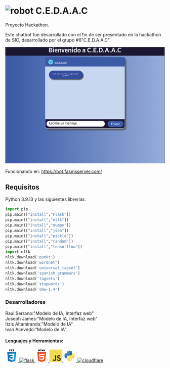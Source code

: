 # <img src="https://cdn-icons-png.flaticon.com/512/3398/3398643.png" alt="robot" width="40" height="40"/> C.E.D.A.A.C
Proyecto Hackathon.

Este chatbot fue desarrollado con el fin de ser presentado en la hackathon de SIC, desarrollado por el grupo #6"C.E.D.A.A.C".

<img src="https://github.com/Profe-Jose-Burgos/C.E.D.A.A.C/raw/main/ahora.png">

Funcionando en: https://bot.fasmsserver.com/
## Requisitos
Python 3.9.13 y las siguientes librerias:
```python
import pip
pip.main(["install","Flask"])
pip.main(["install","nltk"])
pip.main(["install","numpy"])
pip.main(["install","json"])
pip.main(["install","pickle"])
pip.main(["install","random"])
pip.main(["install","tensorflow"])
import nltk
nltk.download('punkt')
nltk.download('wordnet')
nltk.download('universal_tagset')
nltk.download('spanish_grammars')
nltk.download('tagsets')
nltk.download('stopwords')
nltk.download('omw-1.4')
```
<h3 align="left">Desarrolladores</h3>

<p>Raul Serrano:"Modelo de IA, Interfaz web"<br>
Joseph James:"Modelo de IA, Interfaz web"<br>
Itzis Altamiranda:"Modelo de IA"<br>
Ivan Acevedo:"Modelo de IA"</p>
<h4 align="left">Lenguajes y Herramientas:</h4>
<p align="left"> <a href="https://www.w3schools.com/css/" target="_blank" rel="noreferrer"> <img src="https://raw.githubusercontent.com/devicons/devicon/master/icons/css3/css3-original-wordmark.svg" alt="css3" width="40" height="40"/> </a> <a href="https://flask.palletsprojects.com/" target="_blank" rel="noreferrer"> <img src="https://www.vectorlogo.zone/logos/pocoo_flask/pocoo_flask-icon.svg" alt="flask" width="40" height="40"/> </a> <a href="https://www.w3.org/html/" target="_blank" rel="noreferrer"> <img src="https://raw.githubusercontent.com/devicons/devicon/master/icons/html5/html5-original-wordmark.svg" alt="html5" width="40" height="40"/> </a> <a href="https://developer.mozilla.org/en-US/docs/Web/JavaScript" target="_blank" rel="noreferrer"> <img src="https://raw.githubusercontent.com/devicons/devicon/master/icons/javascript/javascript-original.svg" alt="javascript" width="40" height="40"/> </a> <a href="https://www.python.org" target="_blank" rel="noreferrer"> <img src="https://raw.githubusercontent.com/devicons/devicon/master/icons/python/python-original.svg" alt="python" width="40" height="40"/> 
</a> <a href="https://www.cloudflare.com/" target="_blank" rel="noreferrer"> <img src="https://upload.wikimedia.org/wikipedia/commons/thumb/9/94/Cloudflare_Logo.png/1024px-Cloudflare_Logo.png" alt="cloudflare" width="40" height="40"/>
 </a></p>
